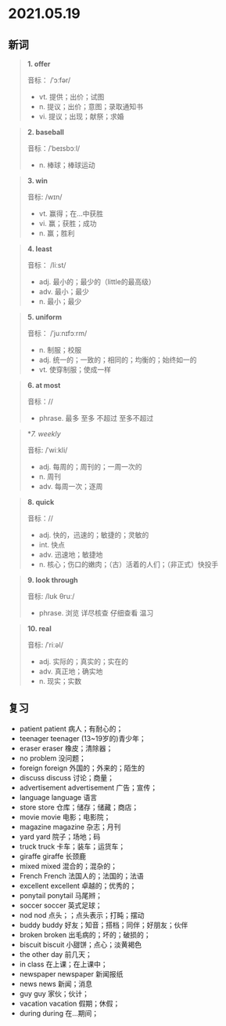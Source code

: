 # 2021.05.19

## 新词

> **1. offer**
> 
> 音标：  /ˈɔːfər/
>
> - vt. 提供；出价；试图
> - n. 提议；出价；意图；录取通知书
> - vi. 提议；出现；献祭；求婚


> **2. baseball**
>
> 音标：/ˈbeɪsbɔːl/
>
> - n. 棒球；棒球运动


> **3. win**
>
> 音标:  /wɪn/
>
> - vt. 赢得；在…中获胜
> - vi. 赢；获胜；成功
> - n. 赢；胜利


> **4. least**
>
> 音标： /liːst/
>
> - adj. 最小的；最少的（little的最高级）
> - adv. 最小；最少
> - n. 最小；最少


> **5. uniform**
>
> 音标： /ˈjuːnɪfɔːrm/
>
> - n. 制服；校服
> - adj. 统一的；一致的；相同的；均衡的；始终如一的
> - vt. 使穿制服；使成一样



> **6. at most**
>
> 音标：//
>
> - phrase. 最多 至多 不超过 至多不超过



> **7. weekly*
>
> 音标:  /ˈwiːkli/
>
> - adj. 每周的；周刊的；一周一次的
> - n. 周刊
> - adv. 每周一次；逐周


> **8. quick**
>
> 音标：//
>
> - adj. 快的，迅速的；敏捷的；灵敏的
> - int. 快点
> - adv. 迅速地；敏捷地
> - n. 核心；伤口的嫩肉；（古）活着的人们；（非正式）快投手


> **9. look through**
>
> 音标: /lʊk θruː/
>
> - phrase. 浏览 详尽核查 仔细查看 温习


> **10. real**
>
> 音标:  /ˈriːəl/
>
> - adj. 实际的；真实的；实在的
> - adv. 真正地；确实地
> - n. 现实；实数



## 复习

- patient patient 病人；有耐心的；
- teenager teenager (13~19岁的)青少年；
- eraser eraser 橡皮；清除器；
- no problem 没问题；
- foreign foreign 外国的；外来的；陌生的
- discuss discuss 讨论；商量；
- advertisement advertisement 广告；宣传；
- language language 语言
- store store 仓库；储存；储藏；商店；
- movie movie 电影；电影院；
- magazine magazine 杂志；月刊
- yard yard 院子；场地；码
- truck truck 卡车；装车；运货车；
- giraffe giraffe 长颈鹿
- mixed mixed 混合的；混杂的；
- French French 法国人的；法国的；法语
- excellent excellent 卓越的；优秀的；
- ponytail ponytail 马尾辫；
- soccer soccer 英式足球；
- nod nod 点头；；点头表示；打盹；摆动
- buddy buddy 好友；知音；搭档；同伴；好朋友；伙伴
- broken broken 出毛病的；坏的；破损的；
- biscuit biscuit 小甜饼；点心；淡黄褐色
- the other day 前几天；
- in class 在上课；在上课中；
- newspaper newspaper 新闻报纸 
- news news 新闻；消息
- guy guy 家伙；伙计；
- vacation vacation 假期；休假；
- during during 在...期间；
